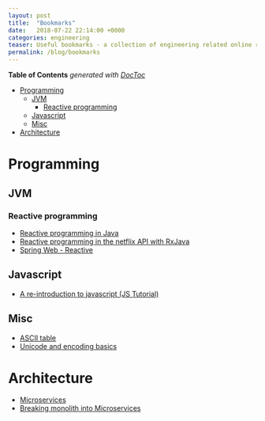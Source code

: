 ```yaml
---
layout: post
title:  "Bookmarks"
date:   2018-07-22 22:14:00 +0000   
categories: engineering
teaser: Useful bookmarks - a collection of engineering related online resources
permalink: /blog/bookmarks
---
```


<!-- START doctoc generated TOC please keep comment here to allow auto update -->
<!-- DON'T EDIT THIS SECTION, INSTEAD RE-RUN doctoc TO UPDATE -->
**Table of Contents**  *generated with [DocToc](https://github.com/thlorenz/doctoc)*

- [Programming](#programming)
  - [JVM](#jvm)
    - [Reactive programming](#reactive-programming)
  - [Javascript](#javascript)
  - [Misc](#misc)
- [Architecture](#architecture)

<!-- END doctoc generated TOC please keep comment here to allow auto update -->


# Programming
## JVM
### Reactive programming
* [Reactive programming in Java](https://spring.io/blog/2016/06/07/notes-on-reactive-programming-part-i-the-reactive-landscape#reactive-programming-in-java)
* [Reactive programming in the netflix API with RxJava](https://medium.com/netflix-techblog/reactive-programming-in-the-netflix-api-with-rxjava-7811c3a1496a)
* [Spring Web - Reactive](https://docs.spring.io/spring/docs/5.0.8.RELEASE/spring-framework-reference/web-reactive.html)

## Javascript
* [A re-introduction to javascript (JS Tutorial)](https://developer.mozilla.org/en-US/docs/Web/JavaScript/A_re-introduction_to_JavaScript)

## Misc
* [ASCII table](https://www.asciitable.com/)
* [Unicode and encoding basics](https://www.joelonsoftware.com/2003/10/08/the-absolute-minimum-every-software-developer-absolutely-positively-must-know-about-unicode-and-character-sets-no-excuses/)

# Architecture
* [Microservices](https://martinfowler.com/articles/microservices.html)
* [Breaking monolith into Microservices](https://martinfowler.com/articles/break-monolith-into-microservices.html)